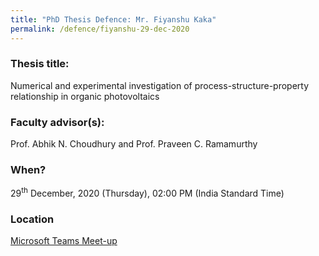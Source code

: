 ```yaml
---
title: "PhD Thesis Defence: Mr. Fiyanshu Kaka"
permalink: /defence/fiyanshu-29-dec-2020
---
```

### Thesis title:
Numerical and experimental investigation of process-structure-property relationship in organic photovoltaics

### Faculty advisor(s):
Prof. Abhik N. Choudhury and Prof. Praveen C. Ramamurthy

### When?
29<sup>th</sup> December, 2020 (Thursday), 02:00 PM (India Standard Time)

### Location
<a href="https://teams.microsoft.com/l/meetup-join/19%3ameeting_MTU3OGUzZDUtYzM1YS00ZmExLTlkNWQtNGVkZDAwNDhmMWY0%40thread.v2/0?context=%7b%22Tid%22%3a%226f15cd97-f6a7-41e3-b2c5-ad4193976476%22%2c%22Oid%22%3a%2286dab62c-3a58-4241-b1d7-7649f87c6ee0%22%7d" target="_blank">Microsoft Teams Meet-up</a>

  
